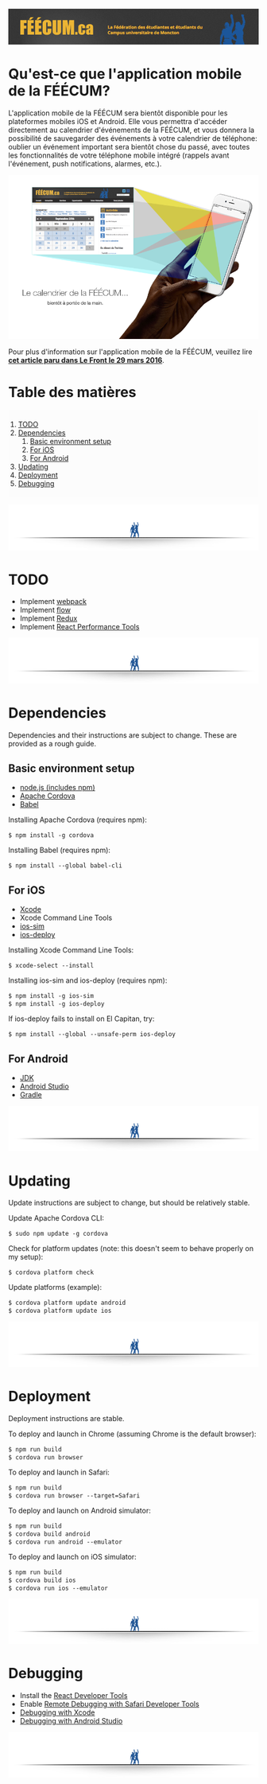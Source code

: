 ![FÉÉCUM: La Fédération des étudiantes et étudiants du Campus universitaire de Moncton](readme-header.png "FÉÉCUM: La Fédération des étudiantes et étudiants du Campus universitaire de Moncton")

Qu'est-ce que l'application mobile de la FÉÉCUM?
=======================

L'application mobile de la FÉÉCUM sera bientôt disponible pour les plateformes mobiles iOS et Android. Elle vous permettra d'accéder directement au calendrier d'événements de la FÉÉCUM, et vous donnera la possibilité de sauvegarder des événements à votre calendrier de téléphone: oublier un événement important sera bientôt chose du passé, avec toutes les fonctionnalités de votre téléphone mobile intégré (rappels avant l'événement, push notifications, alarmes, etc.).

![Le calendrier de la FÉÉCUM... bientôt à portée de la main.](calendrier-bientot.png "Le calendrier de la FÉÉCUM... bientôt à portée de la main.")

Pour plus d'information sur l'application mobile de la FÉÉCUM, veuillez lire
**[cet article paru dans Le Front le 29 mars 2016](http://lefront.ca/app-feecum-vie-etudiante-a-portee-de-main/)**.

Table des matières
=======================

<ol style="background-color: #FCFCFC; padding: 20px;">
  <li>
    <a href="#todo">
      TODO
    </a>
  </li>
  <li>
    <a href="#dependencies">
      Dependencies
    </a>
    <ol>
      <li>
        <a href="#basic-environment-setup">
          Basic environment setup
        </a>
      </li>
      <li>
        <a href="#for-ios">
          For iOS
        </a>
      </li>
      <li>
        <a href="#for-android">
          For Android
        </a>
      </li>
    </ol>
  </li>
  <li>
    <a href="#updating">
      Updating
    </a>
  </li>
  <li>
    <a href="#deployment">
      Deployment
    </a>
  </li>
  <li>
    <a href="#debugging">
      Debugging
    </a>
  </li>
</ol>


![](readme-hr.png)

TODO
=======================
* Implement [webpack](http://webpack.github.io)
* Implement [flow](https://flowtype.org)
* Implement [Redux](http://redux.js.org)
* Implement [React Performance Tools](https://facebook.github.io/react/docs/perf.html)


![](readme-hr.png)

Dependencies
=======================

Dependencies and their instructions are subject to change. These are provided as a rough guide.


Basic environment setup
-----------------------

* [node.js (includes npm)](http://nodejs.org)
* [Apache Cordova](https://cordova.apache.org/)
* [Babel](https://babeljs.io/)

Installing Apache Cordova (requires npm):
```
$ npm install -g cordova
```

Installing Babel (requires npm):
```
$ npm install --global babel-cli
```


For iOS
-----------------------

* [Xcode](https://developer.apple.com/xcode/)
* Xcode Command Line Tools
* [ios-sim](https://www.npmjs.com/package/ios-sim)
* [ios-deploy](https://www.npmjs.com/package/ios-deploy)

Installing Xcode Command Line Tools:
```
$ xcode-select --install
```

Installing ios-sim and ios-deploy (requires npm):
```
$ npm install -g ios-sim
$ npm install -g ios-deploy
```

If ios-deploy fails to install on El Capitan, try:
```
$ npm install --global --unsafe-perm ios-deploy
```


For Android
-----------------------

* [JDK](http://www.oracle.com/technetwork/java/javase/downloads/index.html)
* [Android Studio](https://developer.android.com/studio/index.html)
* [Gradle](https://gradle.org/)


![](readme-hr.png)

Updating
=======================

Update instructions are subject to change, but should be relatively stable.

Update Apache Cordova CLI:
```
$ sudo npm update -g cordova
```

Check for platform updates (note: this doesn't seem to behave properly on my setup):
```
$ cordova platform check
```

Update platforms (example):
```
$ cordova platform update android
$ cordova platform update ios
```


![](readme-hr.png)

Deployment
=======================

Deployment instructions are stable.

To deploy and launch in Chrome (assuming Chrome is the default browser):
```
$ npm run build
$ cordova run browser
```

To deploy and launch in Safari:
```
$ npm run build
$ cordova run browser --target=Safari
```

To deploy and launch on Android simulator:

```
$ npm run build
$ cordova build android
$ cordova run android --emulator
```

To deploy and launch on iOS simulator:

```
$ npm run build
$ cordova build ios
$ cordova run ios --emulator
```


![](readme-hr.png)

Debugging
=======================

* Install the [React Developer Tools](https://github.com/facebook/react-devtools)
* Enable [Remote Debugging with Safari Developer Tools](https://developer.apple.com/safari/tools/)
* [Debugging with Xcode](https://developer.apple.com/support/debugging/)
* [Debugging with Android Studio](https://developer.android.com/studio/debug/index.html)


![](readme-hr.png)
